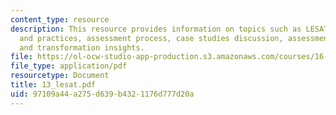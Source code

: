 ```yaml
---
content_type: resource
description: This resource provides information on topics such as LESAT architecture
  and practices, assessment process, case studies discussion, assessment results,
  and transformation insights.
file: https://ol-ocw-studio-app-production.s3.amazonaws.com/courses/16-852j-integrating-the-lean-enterprise-fall-2005/97109a44a275d639b4321176d777d20a_13_lesat.pdf
file_type: application/pdf
resourcetype: Document
title: 13_lesat.pdf
uid: 97109a44-a275-d639-b432-1176d777d20a
---
```

